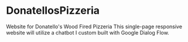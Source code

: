 # DonatellosPizzeria
Website for Donatello's Wood Fired Pizzeria 
This single-page responsive website will utilize a chatbot I custom built with Google Dialog Flow.
